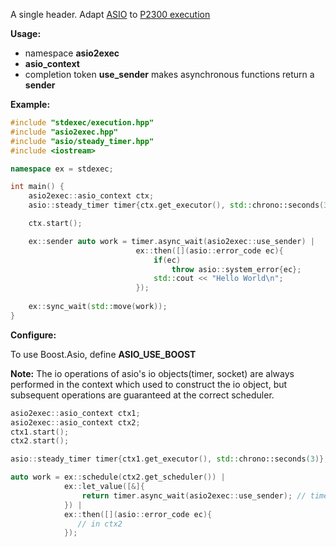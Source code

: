 A single header. Adapt [ASIO](https://github.com/chriskohlhoff/asio) to [P2300 execution](https://github.com/NVIDIA/stdexec)

**Usage:**
- namespace **asio2exec**
- **asio_context** 
- completion token **use_sender** makes asynchronous functions return a **sender**

**Example:**
```c++
#include "stdexec/execution.hpp"
#include "asio2exec.hpp"
#include "asio/steady_timer.hpp"
#include <iostream>

namespace ex = stdexec;

int main() {
    asio2exec::asio_context ctx;
    asio::steady_timer timer{ctx.get_executor(), std::chrono::seconds(3)};

    ctx.start();

    ex::sender auto work = timer.async_wait(asio2exec::use_sender) |
                            ex::then([](asio::error_code ec){
                                if(ec)
                                    throw asio::system_error{ec};
                                std::cout << "Hello World\n";
                            });
    
    ex::sync_wait(std::move(work));
}

```
**Configure:**

To use Boost.Asio, define **ASIO_USE_BOOST**


**Note:**
The io operations of asio's io objects(timer, socket) are always performed in the context which used to construct the io object, but subsequent operations are guaranteed at the correct scheduler.

```c++
asio2exec::asio_context ctx1;
asio2exec::asio_context ctx2;
ctx1.start();
ctx2.start();

asio::steady_timer timer{ctx1.get_executor(), std::chrono::seconds(3)};

auto work = ex::schedule(ctx2.get_scheduler()) |
            ex::let_value([&]{
                return timer.async_wait(asio2exec::use_sender); // timer waiting in ctx1
            }) |
            ex::then([](asio::error_code ec){
               // in ctx2 
            });
```